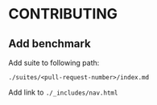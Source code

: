 # CONTRIBUTING

## Add benchmark

Add suite to following path:

```
./suites/<pull-request-number>/index.md
```

Add link to `./_includes/nav.html`
